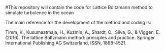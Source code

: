 #This repository will contain the code for Lattice Boltzmann method to simulate turbulence in the ocean

The main reference for the development of the method and coding is:

Timm, K., Kusumaatmaja, H., Kuzmin, A., Shardt, O., Silva, G., & Viggen, E. (2016). The lattice Boltzmann method: principles and practice. Springer International Publishing AG Switzerland, ISSN, 1868-4521.
